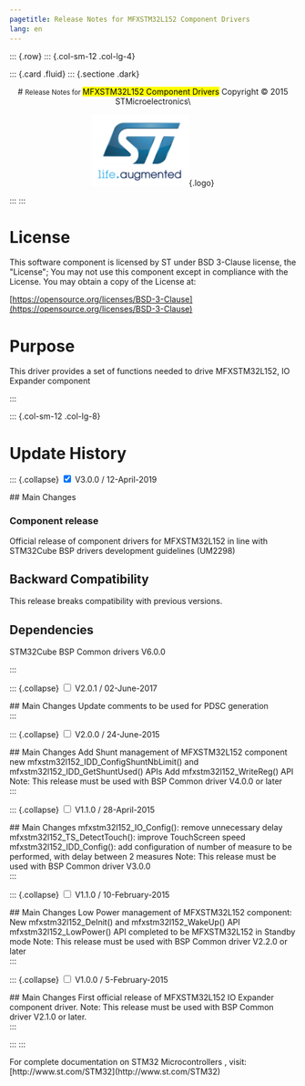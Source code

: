 ```yaml
---
pagetitle: Release Notes for MFXSTM32L152 Component Drivers
lang: en
---
```


::: {.row}
::: {.col-sm-12 .col-lg-4}

::: {.card .fluid}
::: {.sectione .dark}
<center>
# <small>Release Notes for </small> <mark>MFXSTM32L152 Component Drivers</mark>
Copyright &copy; 2015 STMicroelectronics\
    
[![ST logo](../../../../_htmresc/st_logo.png)](https://www.st.com){.logo}
</center>
:::
:::

# License

This software component is licensed by ST under BSD 3-Clause license, the "License"; You may not use this component except in compliance with the License. You may obtain a copy of the License at:

[https://opensource.org/licenses/BSD-3-Clause](https://opensource.org/licenses/BSD-3-Clause)

# Purpose

This driver provides a set of functions needed to drive MFXSTM32L152,  IO Expander component

:::

::: {.col-sm-12 .col-lg-8}
# Update History

::: {.collapse}
<input type="checkbox" id="collapse-section6" checked aria-hidden="true">
<label for="collapse-section6" aria-hidden="true">V3.0.0 / 12-April-2019</label>
<div>			
## Main Changes

### Component release

Official release of component drivers for MFXSTM32L152 in line with STM32Cube BSP drivers development guidelines (UM2298)

## Backward Compatibility

This release breaks compatibility with previous versions.

## Dependencies

STM32Cube BSP Common drivers V6.0.0

</div>
:::

::: {.collapse}
<input type="checkbox" id="collapse-section5" aria-hidden="true">
<label for="collapse-section5" aria-hidden="true">V2.0.1 / 02-June-2017</label>
<div>			
## Main Changes
Update comments to be used for PDSC generation
</div>
:::

::: {.collapse}
<input type="checkbox" id="collapse-section4" aria-hidden="true">
<label for="collapse-section4" aria-hidden="true">V2.0.0 / 24-June-2015</label>
<div>			
## Main Changes
Add Shunt management of MFXSTM32L152 component
new mfxstm32l152_IDD_ConfigShuntNbLimit() and mfxstm32l152_IDD_GetShuntUsed() APIs
Add mfxstm32l152_WriteReg() API
Note: This release must be used with BSP Common driver V4.0.0 or later
</div>
:::

::: {.collapse}
<input type="checkbox" id="collapse-section3" aria-hidden="true">
<label for="collapse-section3" aria-hidden="true">V1.1.0 / 28-April-2015</label>
<div>			
## Main Changes
mfxstm32l152_IO_Config(): remove unnecessary delay
mfxstm32l152_TS_DetectTouch(): improve TouchScreen speed
mfxstm32l152_IDD_Config(): add configuration of number of measure to be performed, with delay between 2 measures
Note: This release must be used with BSP Common driver V3.0.0
</div>
:::


::: {.collapse}
<input type="checkbox" id="collapse-section2" aria-hidden="true">
<label for="collapse-section2" aria-hidden="true">V1.1.0 / 10-February-2015</label>
<div>			
## Main Changes
Low Power management of MFXSTM32L152 component:
New mfxstm32l152_DeInit() and mfxstm32l152_WakeUp() API
mfxstm32l152_LowPower() API completed to be MFXSTM32L152 in Standby mode
Note: This release must be used with BSP Common driver V2.2.0 or later
</div>
:::

::: {.collapse}
<input type="checkbox" id="collapse-section1" aria-hidden="true">
<label for="collapse-section1" aria-hidden="true">V1.0.0 / 5-February-2015</label>
<div>			
## Main Changes
First official release of MFXSTM32L152 IO Expander component driver.
Note: This release must be used with BSP Common driver V2.1.0 or later.
</div>
:::


:::
:::

<footer class="sticky">
For complete documentation on STM32 Microcontrollers ,
visit: [http://www.st.com/STM32](http://www.st.com/STM32)
</footer>
